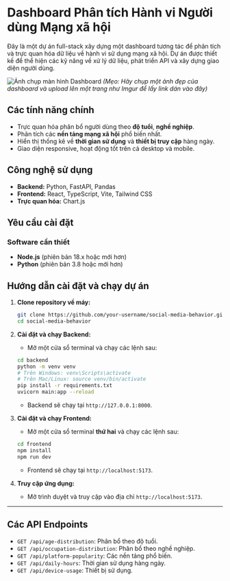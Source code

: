 # Dashboard Phân tích Hành vi Người dùng Mạng xã hội

Đây là một dự án full-stack xây dựng một dashboard tương tác để phân tích và trực quan hóa dữ liệu về hành vi sử dụng mạng xã hội. Dự án được thiết kế để thể hiện các kỹ năng về xử lý dữ liệu, phát triển API và xây dựng giao diện người dùng.

![Ảnh chụp màn hình Dashboard](https://i.imgur.com/your-screenshot-url.png) 
*(Mẹo: Hãy chụp một ảnh đẹp của dashboard và upload lên một trang như Imgur để lấy link dán vào đây)*

## Các tính năng chính

*   Trực quan hóa phân bổ người dùng theo **độ tuổi**, **nghề nghiệp**.
*   Phân tích các **nền tảng mạng xã hội** phổ biến nhất.
*   Hiển thị thống kê về **thời gian sử dụng** và **thiết bị truy cập** hàng ngày.
*   Giao diện responsive, hoạt động tốt trên cả desktop và mobile.

## Công nghệ sử dụng

*   **Backend:** Python, FastAPI, Pandas
*   **Frontend:** React, TypeScript, Vite, Tailwind CSS
*   **Trực quan hóa:** Chart.js

## Yêu cầu cài đặt

### Software cần thiết
*   **Node.js** (phiên bản 18.x hoặc mới hơn)
*   **Python** (phiên bản 3.8 hoặc mới hơn)

## Hướng dẫn cài đặt và chạy dự án

1.  **Clone repository về máy:**
    ```bash
    git clone https://github.com/your-username/social-media-behavior.git
    cd social-media-behavior
    ```

2.  **Cài đặt và chạy Backend:**
    *   Mở một cửa sổ terminal và chạy các lệnh sau:
    ```bash
    cd backend
    python -m venv venv
    # Trên Windows: venv\Scripts\activate
    # Trên Mac/Linux: source venv/bin/activate
    pip install -r requirements.txt
    uvicorn main:app --reload
    ```
    *   Backend sẽ chạy tại `http://127.0.0.1:8000`.

3.  **Cài đặt và chạy Frontend:**
    *   Mở một cửa sổ terminal **thứ hai** và chạy các lệnh sau:
    ```bash
    cd frontend
    npm install
    npm run dev
    ```
    *   Frontend sẽ chạy tại `http://localhost:5173`.

4.  **Truy cập ứng dụng:**
    *   Mở trình duyệt và truy cập vào địa chỉ `http://localhost:5173`.

---
## Các API Endpoints

*   `GET /api/age-distribution`: Phân bổ theo độ tuổi.
*   `GET /api/occupation-distribution`: Phân bổ theo nghề nghiệp.
*   `GET /api/platform-popularity`: Các nền tảng phổ biến.
*   `GET /api/daily-hours`: Thời gian sử dụng hàng ngày.
*   `GET /api/device-usage`: Thiết bị sử dụng.